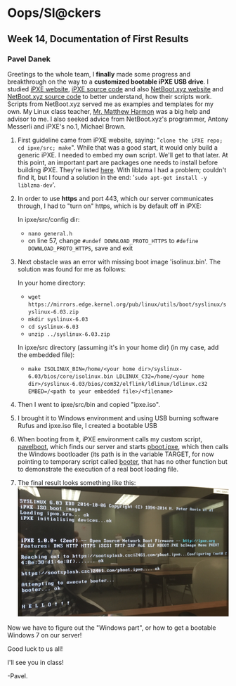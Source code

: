 # Oops/Sl@ckers
## Week 14, Documentation of First Results
### Pavel Danek

Greetings to the whole team, I **finally** made some progress and breakthrough on the way to a **customized bootable iPXE USB drive**.
I studied [iPXE website](https://ipxe.org/start), [iPXE source code](https://github.com/ipxe/ipxe) and also [NetBoot.xyz website](https://netboot.xyz) and [NetBoot.xyz source code](https://github.com/antonym/netboot.xyz) to better understand, how their scripts work. Scripts from NetBoot.xyz served me as examples and templates for my own. My Linux class teacher, [Mr. Matthew Harmon](https://github.com/mjhedu) was a big help and advisor to me. I also seeked advice from NetBoot.xyz's programmer, Antony Messerli and iPXE's no.1, Michael Brown.

1. First guideline came from iPXE website, saying: "`clone the iPXE repo; cd ipxe/src; make`". While that was a good start, it would only build a generic iPXE. I needed to embed my own script. We'll get to that later. At this point, an important part are packages one needs to install before building iPXE. They're listed [here](https://ipxe.org/download). With liblzma I had a problem; couldn't find it, but I found a solution in the end: '`sudo apt-get install -y liblzma-dev`'.
2. In order to use **https** and port 443, which our server communicates through, I had to "turn on" https, which is by default off in iPXE:

	In ipxe/src/config dir:
	- `nano general.h`
	- on line 57, change `#undef DOWNLOAD_PROTO_HTTPS` to `#define DOWNLOAD_PROTO_HTTPS`, save and exit
3. Next obstacle was an error with missing boot image 'isolinux.bin'. The solution was found for me as follows:

	In your home directory:
	- `wget https://mirrors.edge.kernel.org/pub/linux/utils/boot/syslinux/syslinux-6.03.zip`
	- `mkdir syslinux-6.03`
	- `cd syslinux-6.03`
	- `unzip ../syslinux-6.03.zip`

	In ipxe/src directory (assuming it's in your home dir) (in my case, add the embedded file):
	- `make ISOLINUX_BIN=/home/<your home dir>/syslinux-6.03/bios/core/isolinux.bin LDLINUX_C32=/home/<your home dir>/syslinux-6.03/bios/com32/elflink/ldlinux/ldlinux.c32 EMBED=/<path to your embedded file>/<filename>`
4. Then I went to ipxe/src/bin and copied "ipxe.iso".
5. I brought it to Windows environment and using USB burning software Rufus and ipxe.iso file, I created a bootable USB
6. When booting from it, iPXE environment calls my custom script, [pavelboot](Scripts/pavelboot), which finds our server and starts [pboot.ipxe](Scripts/pboot.ipxe), which then calls the Windows bootloader (its path is in the variable TARGET, for now pointing to temporary script called [booter](Scripts/booter), that has no other function but to demonstrate the execution of a real boot loading file.
7. The final result looks something like this:
![Picture #1, booting customized iPXE from USB](Pix/IMG_1758.JPG)

Now we have to figure out the "Windows part", or how to get a bootable Windows 7 on our server!

Good luck to us all!

I'll see you in class!


-Pavel.
